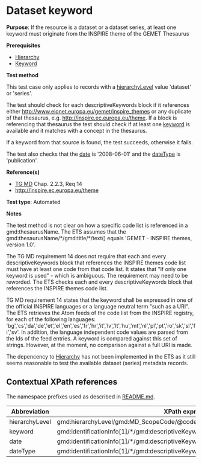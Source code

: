 # Dataset keyword

**Purpose**: If the resource is a dataset or a dataset series, at least one keyword must originate from the INSPIRE theme of the GEMET Thesaurus

**Prerequisites**

* [Hierarchy](./hierarchy) 
* [Keyword](./keyword)

**Test method**

This test case only applies to records with a [hierarchyLevel](#hierarchyLevel) value 'dataset' or 'series'.

The test should check for each descriptiveKeywords block if it references either http://www.eionet.europa.eu/gemet/inspire_themes or any duplicate of that thesaurus, e.g. http://inspire.ec.europa.eu/theme. If a block is referencing that thesaurus the test should check if at least one [keyword](#keyword) is available and it matches with a concept in the thesaurus.

If a keyword from that source is found, the test succeeds, otherwise it fails.

The test also checks that the [date](#date) is '2008-06-01' and the [dateType](#dateType) is 'publication'.

**Reference(s)**	 

* [TG MD](./README#ref_TG_MD) Chap. 2.2.3, Req 14
* http://inspire.ec.europa.eu/theme

**Test type**: Automated

**Notes**

The test method is not clear on how a specific code list is referenced in a gmd:thesaurusName. The ETS assumes that the gmd:thesaurusName/\*/gmd:title/\*/text() equals 'GEMET - INSPIRE themes, version 1.0'. 

The TG MD requirement 14 does not require that each and every descriptiveKeywords block that references the INSPIRE themes code list must have at least one code from that code list. It states that "If only one keyword is used" - which is ambiguous. The requirement may need to be reworded. The ETS checks each and every descriptiveKeywords block that references the INSPIRE themes code list.

TG MD requirement 14 states that the keyword shall be expressed in one of the official INSPIRE languages or a language neutral term "such as a URI". The ETS retrieves the Atom feeds of the code list from the INSPIRE registry, for each of the following languages: 'bg','cs','da','de','et','el','en','es','fr','hr','it','lv','lt','hu','mt','nl','pl','pt','ro','sk','sl','fi','sv'. In addition, the language independent code values are parsed from the Ids of the feed entries. A keyword is compared against this set of strings. However, at the moment, no comparison against a full URI is made.

The depencency to [Hierarchy](./hierarchy) has not been implemented in the ETS as it still seems reasonable to test the available dataset (series) metadata records.  

## Contextual XPath references

The namespace prefixes used as described in [README.md](./README#namespaces).

Abbreviation                                   |  XPath expression (relative to gmd:MD_Metadata)
-----------------------------------------------| -------------------------------------------------------------------------
<a name="hierarchyLevel"></a> hierarchyLevel | gmd:hierarchyLevel/gmd:MD_ScopeCode/@codeListValue
<a name="keyword"></a> keyword   | gmd:identificationInfo[1]/\*/gmd:descriptiveKeywords/\*/gmd:keyword
<a name="date"></a> date  | gmd:identificationInfo[1]/\*/gmd:descriptiveKeywords/\*/gmd:thesaurusName/gmd:CI_Citation/gmd:date/\*/gmd:date/gco:Date
<a name="dateType"></a> dateType  | gmd:identificationInfo[1]/\*/gmd:descriptiveKeywords/\*/gmd:thesaurusName//gmd:CI_Citation/gmd:date/\*/gmd:dateType

